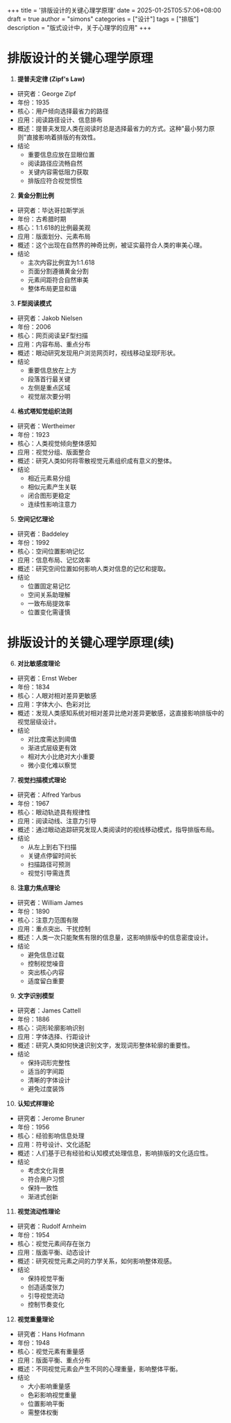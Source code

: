 +++
title = '排版设计的关键心理学原理'
date = 2025-01-25T05:57:06+08:00
draft = true
author = "simons"
categories = ["设计"]
tags = ["排版"]
description = "版式设计中，关于心理学的应用"
+++

# 排版设计的关键心理学原理

1. **提普夫定律 (Zipf's Law)**
- 研究者：George Zipf
- 年份：1935
- 核心：用户倾向选择最省力的路径
- 应用：阅读路径设计、信息排布
- 概述：提普夫发现人类在阅读时总是选择最省力的方式。这种"最小努力原则"直接影响着排版的有效性。
- 结论
  - 重要信息应放在显眼位置
  - 阅读路径应流畅自然
  - 关键内容需低阻力获取
  - 排版应符合视觉惯性

2. **黄金分割比例**
- 研究者：毕达哥拉斯学派
- 年份：古希腊时期
- 核心：1:1.618的比例最美观
- 应用：版面划分、元素布局
- 概述：这个出现在自然界的神奇比例，被证实最符合人类的审美心理。
- 结论
  - 主次内容比例宜为1:1.618
  - 页面分割遵循黄金分割
  - 元素间距符合自然审美
  - 整体布局更显和谐

3. **F型阅读模式**
- 研究者：Jakob Nielsen
- 年份：2006
- 核心：网页阅读呈F型扫描
- 应用：内容布局、重点分布
- 概述：眼动研究发现用户浏览网页时，视线移动呈现F形状。
- 结论
  - 重要信息放在上方
  - 段落首行最关键
  - 左侧是重点区域
  - 视觉层次要分明

4. **格式塔知觉组织法则**
- 研究者：Wertheimer
- 年份：1923
- 核心：人类视觉倾向整体感知
- 应用：视觉分组、版面整合
- 概述：研究人类如何将零散视觉元素组织成有意义的整体。
- 结论
  - 相近元素易分组
  - 相似元素产生关联
  - 闭合图形更稳定
  - 连续性影响注意力

5. **空间记忆理论**
- 研究者：Baddeley
- 年份：1992
- 核心：空间位置影响记忆
- 应用：信息布局、记忆效率
- 概述：研究空间位置如何影响人类对信息的记忆和提取。
- 结论
  - 位置固定易记忆
  - 空间关系助理解
  - 一致布局提效率
  - 位置变化需谨慎

# 排版设计的关键心理学原理(续)

6. **对比敏感度理论**
- 研究者：Ernst Weber
- 年份：1834
- 核心：人眼对相对差异更敏感
- 应用：字体大小、色彩对比
- 概述：发现人类感知系统对相对差异比绝对差异更敏感，这直接影响排版中的视觉层级设计。
- 结论
  - 对比度需达到阈值
  - 渐进式层级更有效
  - 相对大小比绝对大小重要
  - 微小变化难以察觉

7. **视觉扫描模式理论**
- 研究者：Alfred Yarbus
- 年份：1967
- 核心：眼动轨迹具有规律性
- 应用：阅读动线、注意力引导
- 概述：通过眼动追踪研究发现人类阅读时的视线移动模式，指导排版布局。
- 结论
  - 从左上到右下扫描
  - 关键点停留时间长
  - 扫描路径可预测
  - 视觉引导需连贯

8. **注意力焦点理论**
- 研究者：William James
- 年份：1890
- 核心：注意力范围有限
- 应用：重点突出、干扰控制
- 概述：人类一次只能聚焦有限的信息量，这影响排版中的信息密度设计。
- 结论
  - 避免信息过载
  - 控制视觉噪音
  - 突出核心内容
  - 适度留白重要

9. **文字识别模型**
- 研究者：James Cattell
- 年份：1886
- 核心：词形轮廓影响识别
- 应用：字体选择、行距设计
- 概述：研究人类如何快速识别文字，发现词形整体轮廓的重要性。
- 结论
  - 保持词形完整性
  - 适当的字间距
  - 清晰的字体设计
  - 避免过度装饰

10. **认知式样理论**
- 研究者：Jerome Bruner
- 年份：1956
- 核心：经验影响信息处理
- 应用：符号设计、文化适配
- 概述：人们基于已有经验和认知模式处理信息，影响排版的文化适应性。
- 结论
  - 考虑文化背景
  - 符合用户习惯
  - 保持一致性
  - 渐进式创新

11. **视觉流动性理论**
- 研究者：Rudolf Arnheim
- 年份：1954
- 核心：视觉元素间存在张力
- 应用：版面平衡、动态设计
- 概述：研究视觉元素之间的力学关系，如何影响整体观感。
- 结论
  - 保持视觉平衡
  - 创造适度张力
  - 引导视觉流动
  - 控制节奏变化

12. **视觉重量理论**
- 研究者：Hans Hofmann
- 年份：1948
- 核心：视觉元素有重量感
- 应用：版面平衡、重点分布
- 概述：不同视觉元素会产生不同的心理重量，影响整体平衡。
- 结论
  - 大小影响重量感
  - 色彩影响视觉重量
  - 位置影响平衡
  - 需整体权衡
